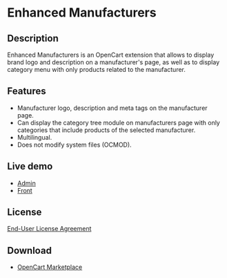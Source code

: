 # Enhanced Manufacturers

## Description
Enhanced Manufacturers is an OpenCart extension that allows to display brand logo and description on a manufacturer's page, as well as to display category menu with only products related to the manufacturer.

## Features
* Manufacturer logo, description and meta tags on the manufacturer page.
* Can display the category tree module on manufacturers page with only categories that include products of the selected manufacturer.
* Multilingual.
* Does not modify system files (OCMOD).

## Live demo
* [Admin](http://ocmod.freevar.com/oc3020/a/admin/index.php?route=extension/module/enhanced_manufacturers)
* [Front](http://ocmod.freevar.com/oc3020/a/apple)

## License
[End-User License Agreement](https://raw.githubusercontent.com/ocmod-space/ocmod-enhanced-manufacturers/main/EULA.txt)

## Download
* [OpenCart Marketplace](https://www.opencart.com/index.php?route=marketplace/extension/info&extension_id=41991)

